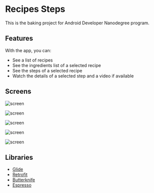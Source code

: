 # Recipes Steps

This is the baking project for Android Developer Nanodegree program.

## Features

With the app, you can:
* See a list of recipes
* See the ingredients list of a selected recipe
* See the steps of a selected recipe
* Watch the details of a selected step and a video if available

## Screens

![screen](../master/screens/phoneMain.png)

![screen](../master/screens/phoneSteps.png)

![screen](../master/screens/phoneStepDetails.png)

![screen](../master/screens/tabletDetails.png)

![screen](../master/screens/phoneMainLand.png)

## Libraries

* [Glide](https://bumptech.github.io/glide/)
* [Retrofit](https://github.com/square/retrofit)
* [Butterknife](http://jakewharton.github.io/butterknife/)
* [Espresso](https://developer.android.com/training/testing/espresso/)

